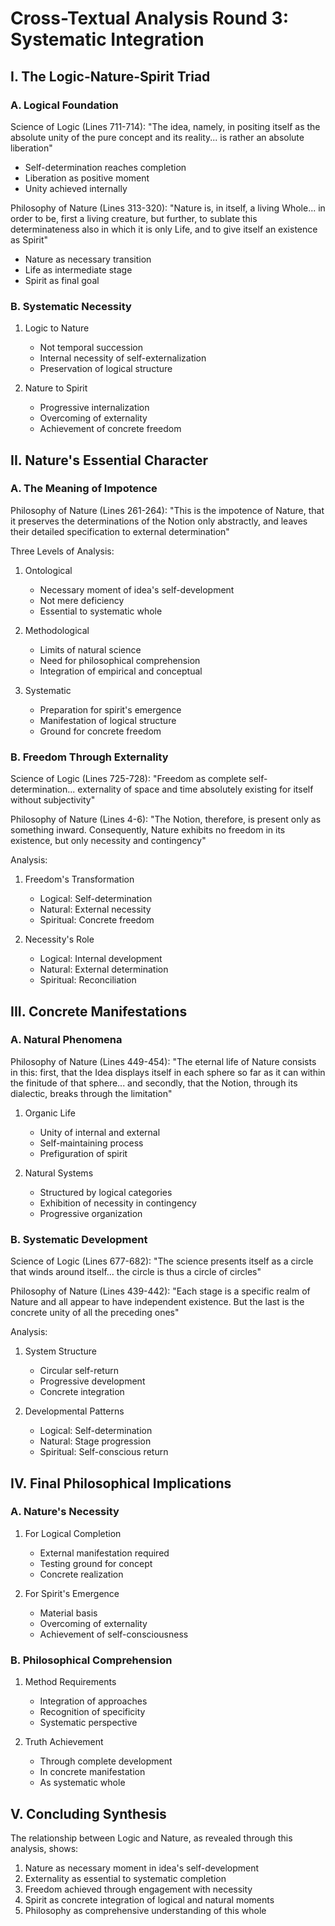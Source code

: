 # Cross-Textual Analysis Round 3: Systematic Integration

## I. The Logic-Nature-Spirit Triad

### A. Logical Foundation
Science of Logic (Lines 711-714):
"The idea, namely, in positing itself as the absolute unity of the pure concept and its reality... is rather an absolute liberation"
- Self-determination reaches completion
- Liberation as positive moment
- Unity achieved internally

Philosophy of Nature (Lines 313-320):
"Nature is, in itself, a living Whole... in order to be, first a living creature, but further, to sublate this determinateness also in which it is only Life, and to give itself an existence as Spirit"
- Nature as necessary transition
- Life as intermediate stage
- Spirit as final goal

### B. Systematic Necessity
1. Logic to Nature
   - Not temporal succession
   - Internal necessity of self-externalization
   - Preservation of logical structure

2. Nature to Spirit
   - Progressive internalization
   - Overcoming of externality
   - Achievement of concrete freedom

## II. Nature's Essential Character

### A. The Meaning of Impotence
Philosophy of Nature (Lines 261-264):
"This is the impotence of Nature, that it preserves the determinations of the Notion only abstractly, and leaves their detailed specification to external determination"

Three Levels of Analysis:
1. Ontological
   - Necessary moment of idea's self-development
   - Not mere deficiency
   - Essential to systematic whole

2. Methodological
   - Limits of natural science
   - Need for philosophical comprehension
   - Integration of empirical and conceptual

3. Systematic
   - Preparation for spirit's emergence
   - Manifestation of logical structure
   - Ground for concrete freedom

### B. Freedom Through Externality
Science of Logic (Lines 725-728):
"Freedom as complete self-determination... externality of space and time absolutely existing for itself without subjectivity"

Philosophy of Nature (Lines 4-6):
"The Notion, therefore, is present only as something inward. Consequently, Nature exhibits no freedom in its existence, but only necessity and contingency"

Analysis:
1. Freedom's Transformation
   - Logical: Self-determination
   - Natural: External necessity
   - Spiritual: Concrete freedom

2. Necessity's Role
   - Logical: Internal development
   - Natural: External determination
   - Spiritual: Reconciliation

## III. Concrete Manifestations

### A. Natural Phenomena
Philosophy of Nature (Lines 449-454):
"The eternal life of Nature consists in this: first, that the Idea displays itself in each sphere so far as it can within the finitude of that sphere... and secondly, that the Notion, through its dialectic, breaks through the limitation"

1. Organic Life
   - Unity of internal and external
   - Self-maintaining process
   - Prefiguration of spirit

2. Natural Systems
   - Structured by logical categories
   - Exhibition of necessity in contingency
   - Progressive organization

### B. Systematic Development
Science of Logic (Lines 677-682):
"The science presents itself as a circle that winds around itself... the circle is thus a circle of circles"

Philosophy of Nature (Lines 439-442):
"Each stage is a specific realm of Nature and all appear to have independent existence. But the last is the concrete unity of all the preceding ones"

Analysis:
1. System Structure
   - Circular self-return
   - Progressive development
   - Concrete integration

2. Developmental Patterns
   - Logical: Self-determination
   - Natural: Stage progression
   - Spiritual: Self-conscious return

## IV. Final Philosophical Implications

### A. Nature's Necessity
1. For Logical Completion
   - External manifestation required
   - Testing ground for concept
   - Concrete realization

2. For Spirit's Emergence
   - Material basis
   - Overcoming of externality
   - Achievement of self-consciousness

### B. Philosophical Comprehension
1. Method Requirements
   - Integration of approaches
   - Recognition of specificity
   - Systematic perspective

2. Truth Achievement
   - Through complete development
   - In concrete manifestation
   - As systematic whole

## V. Concluding Synthesis
The relationship between Logic and Nature, as revealed through this analysis, shows:
1. Nature as necessary moment in idea's self-development
2. Externality as essential to systematic completion
3. Freedom achieved through engagement with necessity
4. Spirit as concrete integration of logical and natural moments
5. Philosophy as comprehensive understanding of this whole